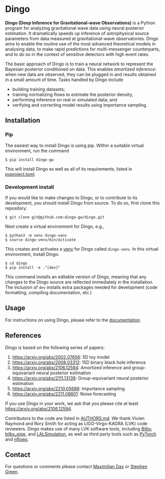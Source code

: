 # Dingo

**Dingo (Deep Inference for Gravitational-wave Observations)** is a Python program for analyzing gravitational wave data using neural posterior
estimation. It dramatically speeds up inference of astrophysical source parameters from
data measured at gravitational-wave observatories. Dingo aims to enable the routine
use of the most advanced theoretical models in analysing data, to make rapid predictions
for multi-messenger counterparts, and to do so in the context of sensitive detectors with
high event rates.


The basic approach of Dingo is to train a neural network to represent the Bayesian
posterior conditioned on data. This enables *amortized inference*: when new data are
observed, they can be plugged in and results obtained in a small amount of time. Tasks
handled by Dingo include

* building training datasets;
* training normalizing flows to estimate the posterior density;
* performing inference on real or simulated data; and
* verifying and correcting model results using importance sampling.

## Installation

### Pip

The easiest way to install Dingo is using pip. Within a suitable virtual environment, run
the command
```
$ pip install dingo-gw
```
This will install Dingo as well as all of its requirements, listed in
[pyproject.toml](pyproject.toml).

### Development install

If you would like to make changes to Dingo, or to contribute to its development, you
should install Dingo from source. To do so, first clone this repository:
```
$ git clone git@github.com:dingo-gw/dingo.git
```
Next create a virtual environment for Dingo, e.g.,
```
$ python3 -m venv dingo-venv
$ source dingo-venv/bin/activate
```
This creates and activates a [venv](https://docs.python.org/3/library/venv.html) for Dingo
called `dingo-venv`. In this virtual environment, install Dingo:
```
$ cd dingo
$ pip install -e ."[dev]"
```
This command installs an editable version of Dingo, meaning that any changes to the Dingo
source are reflected immediately in the installation. The inclusion of `dev` installs
extra packages needed for development (code formatting, compiling documentation, etc.)

## Usage

For instructions on using Dingo, please refer to the [documentation]().

## References

Dingo is based on the following series of papers:

1. https://arxiv.org/abs/2002.07656: 5D toy model
2. https://arxiv.org/abs/2008.03312: 15D binary black hole inference
3. https://arxiv.org/abs/2106.12594: Amortized inference and group-equivariant neural posterior estimation
4. https://arxiv.org/abs/2111.13139: Group-equivariant neural posterior estimation
5. https://arxiv.org/abs/2210.05686: Importance sampling
6. https://arxiv.org/abs/2211.08801: Noise forecasting

If you use Dingo in your work, we ask that you please cite at least
https://arxiv.org/abs/2106.12594.

Contributors to the code are listed in [AUTHORS.md](AUTHORS.md). We thank Vivien Raymond
and Rory Smith for acting as LIGO-Virgo-KAGRA (LVK) code reviewers. Dingo makes use of
many LVK software tools, including [Bilby](https://lscsoft.docs.ligo.org/bilby/),
[bilby_pipe](https://lscsoft.docs.ligo.org/bilby_pipe/master/index.html), and
[LALSimulation](https://lscsoft.docs.ligo.org/lalsuite/lalsimulation/), as well as third
party tools such as [PyTorch](https://pytorch.org) and
[nflows](https://github.com/bayesiains/nflows).

## Contact

For questions or comments please contact
[Maximilian Dax](mailto:maximilian.dax@tuebingen.mpg.de) or
[Stephen Green](mailto:stephen.green2@nottingham.ac.uk).
